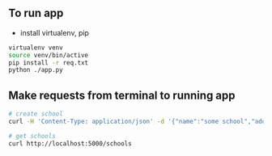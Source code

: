 ## To run app

* install virtualenv, pip


```bash
virtualenv venv
source venv/bin/active
pip install -r req.txt
python ./app.py
```


## Make requests from terminal to running app

```bash
# create school
curl -H 'Content-Type: application/json' -d '{"name":"some school","address":"123 park","email":"","phone":""}' -X POST http://localhost:5000/schools

# get schools
curl http://localhost:5000/schools
```

